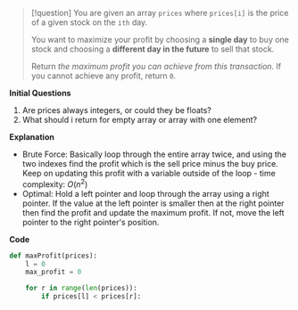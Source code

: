 >[!question]
>You are given an array `prices` where `prices[i]` is the price of a given stock on the `ith` day.
>
>You want to maximize your profit by choosing a **single day** to buy one stock and choosing a **different day in the future** to sell that stock.
>
>Return _the maximum profit you can achieve from this transaction_. If you cannot achieve any profit, return `0`.

**Initial Questions**
1. Are prices always integers, or could they be floats?
2. What should i return for empty array or array with one element?

**Explanation**
- Brute Force: Basically loop through the entire array twice, and using the two indexes find the profit which is the sell price minus the buy price. Keep on updating this profit with a variable outside of the loop - time complexity: $O(n^2)$
- Optimal: Hold a left pointer and loop through the array using a right pointer. If the value at the left pointer is smaller then at the right pointer then find the profit and update the maximum profit. If not, move the left pointer to the right pointer's position.

**Code**
```Python
def maxProfit(prices):
	l = 0
	max_profit = 0

	for r in range(len(prices)):
		if prices[l] < prices[r]:
			
```